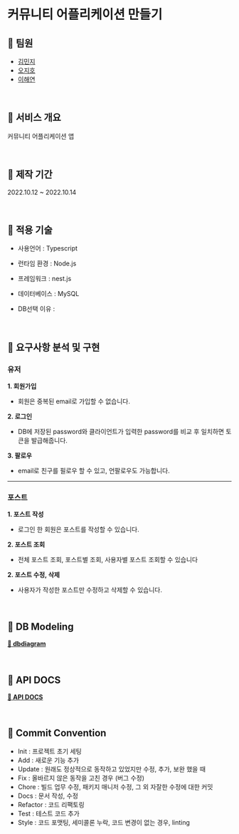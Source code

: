 # 커뮤니티 어플리케이션 만들기

## 📌 팀원

- [김민지](https://github.com/enddl3224)
- [오지호](https://github.com/jeehooh)
- [이해연](https://github.com/haeyeonleeee)

<br/>

## 📌 서비스 개요

커뮤니티 어플리케이션 앱

<br/>

## 📌 제작 기간

2022.10.12 ~ 2022.10.14

<br/>

## 📌 적용 기술

- 사용언어 : Typescript
- 런타임 환경 : Node.js
- 프레임워크 : nest.js
- 데이터베이스 : MySQL

- DB선택 이유 : 

<br/>

## 📌 요구사항 분석 및 구현

### 유저

**1. 회원가입**

- 회원은 중복된 email로 가입할 수 없습니다.

**2. 로그인**

- DB에 저장된 password와 클라이언트가 입력한 password를 비교 후 일치하면 토큰을 발급해줍니다.

**3. 팔로우**

- email로 친구를 필로우 할 수 있고, 언팔로우도 가능합니다.

---

### 포스트

**1. 포스트 작성**

- 로그인 한 회원은 포스트를 작성할 수 있습니다.

**2. 포스트 조회**

- 전체 포스트 조회, 포스트별 조회, 사용자별 포스트 조회할 수 있습니다

**2. 포스트 수정, 삭제**

- 사용자가 작성한 포스트만 수정하고 삭제할 수 있습니다.

<br/>

## 📌 DB Modeling

**[🔗 dbdiagram](https://dbdiagram.io/d/63452bedf0018a1c5fd9aa2e)**

<br>

## 📌 API DOCS

**[🔗 API DOCS]()**


<br/>

## 📌 Commit Convention

- Init : 프로젝트 초기 세팅
- Add : 새로운 기능 추가
- Update : 원래도 정상적으로 동작하고 있었지만 수정, 추가, 보완 했을 때
- Fix : 올바르지 않은 동작을 고친 경우 (버그 수정)
- Chore : 빌드 업무 수정, 패키지 매니저 수정, 그 외 자잘한 수정에 대한 커밋
- Docs : 문서 작성, 수정
- Refactor : 코드 리팩토링
- Test : 테스트 코드 추가
- Style : 코드 포맷팅, 세미콜론 누락, 코드 변경이 없는 경우, linting
